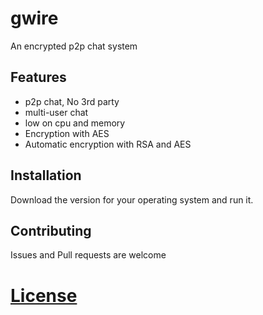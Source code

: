 # gwire
An encrypted p2p chat system

## Features
- p2p chat, No 3rd party
- multi-user chat
- low on cpu and memory
- Encryption with AES
- Automatic encryption with RSA and AES

## Installation
Download the version for your operating system and run it. 

## Contributing
Issues and Pull requests are welcome

# [License](https://choosealicense.com/licenses/gpl-3.0/)
